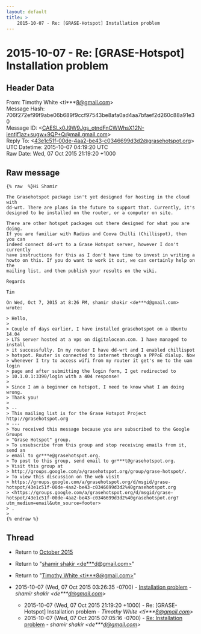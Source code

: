 ```yaml
---
layout: default
title: >
    2015-10-07 - Re: [GRASE-Hotspot] Installation problem
---
```


# 2015-10-07 - Re: [GRASE-Hotspot] Installation problem

## Header Data

From: Timothy White \<ti***8@gmail.com\><br>
Message Hash: 706f272ef99f9abe06b689f9ccf97543be8afa0ad4aa7bfaef2d260c88a91e30<br>
Message ID: \<CAESLx0J9W9Jgs_otndFnCWWhsX12N-ientjf1az+sugw+9QP+Q@mail.gmail.com\><br>
Reply To: \<43e1c51f-00de-4aa2-be43-c0346699d3d2@grasehotspot.org\><br>
UTC Datetime: 2015-10-07 04:19:20 UTC<br>
Raw Date: Wed, 07 Oct 2015 21:19:20 +1000<br>

## Raw message

```
{% raw  %}Hi Shamir

The Grasehotspot package isn't yet designed for hosting in the cloud with
dd-wrt. There are plans in the future to support that. Currently, it's
designed to be installed on the router, or a computer on site.

There are other hotspot packages out there designed for what you are doing.
If you are familiar with Radius and Coova Chilli (Chillispot), then you can
indeed connect dd-wrt to a Grase Hotspot server, however I don't currently
have instructions for this as I don't have time to invest in writing a
howto on this. If you do want to work it out, we can certainly help on the
mailing list, and then publish your results on the wiki.

Regards

Tim

On Wed, Oct 7, 2015 at 8:26 PM, shamir shakir <de***d@gmail.com> wrote:

> Hello,
>
> Couple of days earlier, I have installed grasehotspot on a Ubuntu 14.04
> LTS server hosted at a vps on digitalocean.com. I have managed to install
> it successfully. In my router I have dd-wrt and I enabled chillispot
> hotspot. Router is connected to internet through a PPPoE dialup. Now
> whenever I try to access wifi from my router it get's me to the uam login
> page and after submitting the login form, I get redirected to
> 10.1.0.1:3390/login with a 404 response!
>
> Since I am a beginner on hotspot, I need to know what I am doing wrong.
> Thank you!
>
> --
> This mailing list is for the Grase Hotspot Project http://grasehotspot.org
> ---
> You received this message because you are subscribed to the Google Groups
> "Grase Hotspot" group.
> To unsubscribe from this group and stop receiving emails from it, send an
> email to gr***e@grasehotspot.org.
> To post to this group, send email to gr***t@grasehotspot.org.
> Visit this group at
> http://groups.google.com/a/grasehotspot.org/group/grase-hotspot/.
> To view this discussion on the web visit
> https://groups.google.com/a/grasehotspot.org/d/msgid/grase-hotspot/43e1c51f-00de-4aa2-be43-c0346699d3d2%40grasehotspot.org
> <https://groups.google.com/a/grasehotspot.org/d/msgid/grase-hotspot/43e1c51f-00de-4aa2-be43-c0346699d3d2%40grasehotspot.org?utm_medium=email&utm_source=footer>
> .
>
{% endraw %}
```

## Thread

+ Return to [October 2015](/archive/2015/10)

+ Return to "[shamir shakir <de***d<span>@</span>gmail.com>](/authors/de___d_at_gmail_com)"
+ Return to "[Timothy White <ti***8<span>@</span>gmail.com>](/authors/ti___8_at_gmail_com)"

+ 2015-10-07 (Wed, 07 Oct 2015 03:26:35 -0700) - [Installation problem](/archive/2015/10/e5150c32d8447f37152050db146fb3db2f54e06ffae3e7a5c8a52a28e72da134) - _shamir shakir \<de***d@gmail.com\>_
  + 2015-10-07 (Wed, 07 Oct 2015 21:19:20 +1000) - Re: [GRASE-Hotspot] Installation problem - _Timothy White \<ti***8@gmail.com\>_
  + 2015-10-07 (Wed, 07 Oct 2015 07:05:16 -0700) - [Re: Installation problem](/archive/2015/10/51d1d169998ae63d134508dba95b5c97fa9a7f1cfaff9cde24b91a187ba3f863) - _shamir shakir \<de***d@gmail.com\>_

